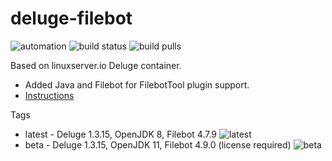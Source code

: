 # deluge-filebot

![automation](https://img.shields.io/docker/cloud/automated/edifus/deluge-filebot?style=plastic)
![build status](https://img.shields.io/docker/cloud/build/edifus/deluge-filebot?style=plastic)
![build pulls](https://img.shields.io/docker/pulls/edifus/deluge-filebot?style=plastic)


Based on linuxserver.io Deluge container.
* Added Java and Filebot for FilebotTool plugin support.
* [Instructions](https://hub.docker.com/r/linuxserver/deluge/)


Tags
* latest - Deluge 1.3.15, OpenJDK 8, Filebot 4.7.9 ![latest](https://img.shields.io/docker/image-size/edifus/deluge-filebot/latest?style=plastic)
* beta   - Deluge 1.3.15, OpenJDK 11, Filebot 4.9.0 (license required) ![beta](https://img.shields.io/docker/image-size/edifus/deluge-filebot/beta?style=plastic)
